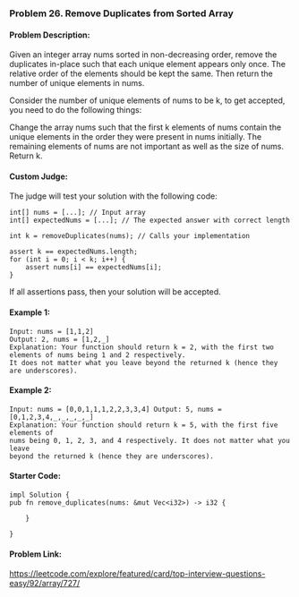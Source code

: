 ### Problem 26. Remove Duplicates from Sorted Array

#### Problem Description:

Given an integer array nums sorted in non-decreasing order, remove the duplicates in-place such that each unique element appears only once. The relative order of the elements should be kept the same. Then return the number of unique elements in nums.

Consider the number of unique elements of nums to be k, to get accepted, you need to do the following things:

Change the array nums such that the first k elements of nums contain the unique elements in the order they were present in nums initially. The remaining elements of nums are not important as well as the size of nums.
Return k.

#### Custom Judge:

The judge will test your solution with the following code:

    int[] nums = [...]; // Input array
    int[] expectedNums = [...]; // The expected answer with correct length

    int k = removeDuplicates(nums); // Calls your implementation

    assert k == expectedNums.length;
    for (int i = 0; i < k; i++) {
        assert nums[i] == expectedNums[i];
    }

If all assertions pass, then your solution will be accepted.

#### Example 1:

    Input: nums = [1,1,2]
    Output: 2, nums = [1,2,_]
    Explanation: Your function should return k = 2, with the first two elements of nums being 1 and 2 respectively.
    It does not matter what you leave beyond the returned k (hence they are underscores).

#### Example 2:

    Input: nums = [0,0,1,1,1,2,2,3,3,4] Output: 5, nums = [0,1,2,3,4,_,_,_,_,_]
    Explanation: Your function should return k = 5, with the first five elements of
    nums being 0, 1, 2, 3, and 4 respectively. It does not matter what you leave
    beyond the returned k (hence they are underscores).

#### Starter Code:

    impl Solution {
    pub fn remove_duplicates(nums: &mut Vec<i32>) -> i32 {

        }

    }

#### Problem Link:

https://leetcode.com/explore/featured/card/top-interview-questions-easy/92/array/727/
